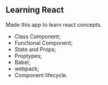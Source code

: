 ## Learning React

Made this app to learn react concepts.

- Class Component;
- Functional Component;
- State and Props;
- Proptypes;
- Babel;
- webpack;
- Component lifecycle.
